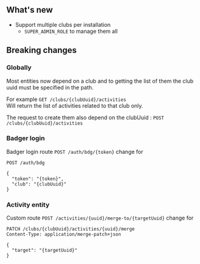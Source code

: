 ## What's new
- Support multiple clubs per installation
  - `SUPER_ADMIN_ROLE` to manage them all

## Breaking changes
### Globally
Most entities now depend on a club and to getting the list of them the club uuid must be specified in the path.

For example `GET /clubs/{clubUuid}/activities`  
Will return the list of activities related to that club only.

The request to create them also depend on the clubUuid : `POST /clubs/{clubUuid}/activities`

### Badger login
Badger login route `POST /auth/bdg/{token}` change for

```http
POST /auth/bdg

{
  "token": "{token}",
  "club": "{clubUuid}"
}

```

### Activity entity
Custom route `POST /activities/{uuid}/merge-to/{targetUuid}` change for

```http
PATCH /clubs/{clubUuid}/activities/{uuid}/merge
Content-Type: application/merge-patch+json

{
  "target": "{targetUuid}"
}
```
